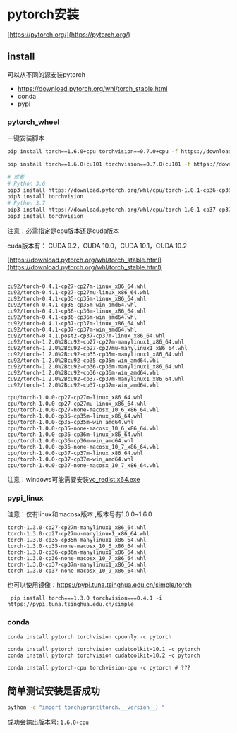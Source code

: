 # pytorch安装



[https://pytorch.org/](https://pytorch.org/)



## install



可以从不同的源安装pytorch

* https://download.pytorch.org/whl/torch_stable.html
* conda 
* pypi



###  pytorch_wheel

一键安装脚本

```bash
pip install torch==1.6.0+cpu torchvision==0.7.0+cpu -f https://download.pytorch.org/whl/torch_stable.html

pip install torch==1.6.0+cu101 torchvision==0.7.0+cu101 -f https://download.pytorch.org/whl/torch_stable.html

# 或者
# Python 3.6
pip3 install https://download.pytorch.org/whl/cpu/torch-1.0.1-cp36-cp36m-win_amd64.whl
pip3 install torchvision
# Python 3.7
pip3 install https://download.pytorch.org/whl/cpu/torch-1.0.1-cp37-cp37m-win_amd64.whl
pip3 install torchvision
```



注意：必需指定是cpu版本还是cuda版本

cuda版本有： CUDA 9.2，CUDA 10.0，CUDA 10.1，CUDA 10.2

[https://download.pytorch.org/whl/torch_stable.html](https://download.pytorch.org/whl/torch_stable.html)



```

cu92/torch-0.4.1-cp27-cp27m-linux_x86_64.whl
cu92/torch-0.4.1-cp27-cp27mu-linux_x86_64.whl
cu92/torch-0.4.1-cp35-cp35m-linux_x86_64.whl
cu92/torch-0.4.1-cp35-cp35m-win_amd64.whl
cu92/torch-0.4.1-cp36-cp36m-linux_x86_64.whl
cu92/torch-0.4.1-cp36-cp36m-win_amd64.whl
cu92/torch-0.4.1-cp37-cp37m-linux_x86_64.whl
cu92/torch-0.4.1-cp37-cp37m-win_amd64.whl
cu92/torch-0.4.1.post2-cp37-cp37m-linux_x86_64.whl
cu92/torch-1.2.0%2Bcu92-cp27-cp27m-manylinux1_x86_64.whl
cu92/torch-1.2.0%2Bcu92-cp27-cp27mu-manylinux1_x86_64.whl
cu92/torch-1.2.0%2Bcu92-cp35-cp35m-manylinux1_x86_64.whl
cu92/torch-1.2.0%2Bcu92-cp35-cp35m-win_amd64.whl
cu92/torch-1.2.0%2Bcu92-cp36-cp36m-manylinux1_x86_64.whl
cu92/torch-1.2.0%2Bcu92-cp36-cp36m-win_amd64.whl
cu92/torch-1.2.0%2Bcu92-cp37-cp37m-manylinux1_x86_64.whl
cu92/torch-1.2.0%2Bcu92-cp37-cp37m-win_amd64.whl

cpu/torch-1.0.0-cp27-cp27m-linux_x86_64.whl
cpu/torch-1.0.0-cp27-cp27mu-linux_x86_64.whl
cpu/torch-1.0.0-cp27-none-macosx_10_6_x86_64.whl
cpu/torch-1.0.0-cp35-cp35m-linux_x86_64.whl
cpu/torch-1.0.0-cp35-cp35m-win_amd64.whl
cpu/torch-1.0.0-cp35-none-macosx_10_6_x86_64.whl
cpu/torch-1.0.0-cp36-cp36m-linux_x86_64.whl
cpu/torch-1.0.0-cp36-cp36m-win_amd64.whl
cpu/torch-1.0.0-cp36-none-macosx_10_7_x86_64.whl
cpu/torch-1.0.0-cp37-cp37m-linux_x86_64.whl
cpu/torch-1.0.0-cp37-cp37m-win_amd64.whl
cpu/torch-1.0.0-cp37-none-macosx_10_7_x86_64.whl
```



注意：windows可能需要安装[vc_redist.x64.exe](https://aka.ms/vs/16/release/vc_redist.x64.exe)

###  pypi_linux

注意：仅有linux和macosx版本 ,版本号有1.0.0~1.6.0 



```
torch-1.3.0-cp27-cp27m-manylinux1_x86_64.whl
torch-1.3.0-cp27-cp27mu-manylinux1_x86_64.whl
torch-1.3.0-cp35-cp35m-manylinux1_x86_64.whl
torch-1.3.0-cp35-none-macosx_10_6_x86_64.whl
torch-1.3.0-cp36-cp36m-manylinux1_x86_64.whl
torch-1.3.0-cp36-none-macosx_10_7_x86_64.whl
torch-1.3.0-cp37-cp37m-manylinux1_x86_64.whl
torch-1.3.0-cp37-none-macosx_10_9_x86_64.whl
```



也可以使用镜像：https://pypi.tuna.tsinghua.edu.cn/simple/torch

` pip install torch===1.3.0 torchvision===0.4.1 -i https://pypi.tuna.tsinghua.edu.cn/simple`



### conda

```
conda install pytorch torchvision cpuonly -c pytorch

conda install pytorch torchvision cudatoolkit=10.1 -c pytorch
conda install pytorch torchvision cudatoolkit=10.2 -c pytorch

```



`conda install pytorch-cpu torchvision-cpu -c pytorch # ???`



## 简单测试安装是否成功

```bash
python -c "import torch;print(torch.__version__）"
```

成功会输出版本号: `1.6.0+cpu`


